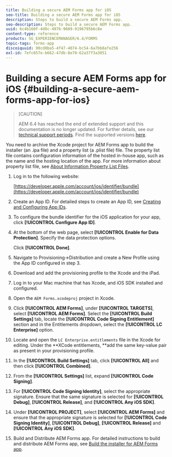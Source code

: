 ```yaml
---
title: Building a secure AEM Forms app for iOS
seo-title: Building a secure AEM Forms app for iOS
description: Steps to build a secure AEM Forms app.
seo-description: Steps to build a secure AEM Forms app.
uuid: 6c4b160f-4d0c-4976-9609-9196795b6c8e
content-type: reference
products: SG_EXPERIENCEMANAGER/6.4/FORMS
topic-tags: forms-app
discoiquuid: 90cd8ba5-4f47-4074-bc54-6a7bb8afe256
exl-id: 7efc657e-b662-47db-8e70-62a37f3a3051
---
```

# Building a secure AEM Forms app for iOS {#building-a-secure-aem-forms-app-for-ios}

>[CAUTION]
>
>AEM 6.4 has reached the end of extended support and this documentation is no longer updated. For further details, see our [technical support periods](https://helpx.adobe.com/support/programs/eol-matrix.html). Find the supported versions [here](https://experienceleague.adobe.com/docs/).

You need to archive the Xcode project for AEM Forms app to build the installer (an .ipa file) and a property list (a .plist file) file. The property list file contains configuration information of the hosted in-house app, such as the name and the hosting location of the app. For more information about property list file, see [About Information Property List Files](https://developer.apple.com/library/ios/#documentation/general/Reference/InfoPlistKeyReference/Articles/AboutInformationPropertyListFiles.html).

1. Log in to the following website:

   [https://developer.apple.com/account/ios/identifier/bundle](https://developer.apple.com/account/ios/identifier/bundle)

1. Create an App ID. For detailed steps to create an App ID, see [Creating and Configuring App IDs](https://developer.apple.com/library/ios/documentation/IDEs/Conceptual/AppDistributionGuide/MaintainingProfiles/MaintainingProfiles.html).
1. To configure the bundle identifier for the iOS application for your app, click **[!UICONTROL Configure App ID]**.
1. At the bottom of the web page, select **[!UICONTROL Enable for Data Protection]**. Specify the data protection options.

   Click **[!UICONTROL Done]**.

1. Navigate to Provisioning-&gt;Distribution and create a New Profile using the App ID configured in step 3.
1. Download and add the provisioning profile to the Xcode and the iPad. 
1. Log in to your Mac machine that has Xcode, and iOS SDK installed and configured.
1. Open the `AEM Forms.xcodeproj` project in Xcode.
1. Click **[!UICONTROL AEM Forms]**, under **[!UICONTROL TARGETS]**, select **[!UICONTROL AEM Forms]**. Select the **[!UICONTROL Build Settings]** tab, locate the **[!UICONTROL Code Signing Entitlement]** section and in the Entitlements dropdown, select the **[!UICONTROL LC Enterprise]** option.
1. Locate and open the `LC Enterprise.entitlements` file in the Xcode for editing. Under the **XCode entitlements, **add the same key-value pair as present in your provisioning profile. 
1. In the **[!UICONTROL Build Settings]** tab, click **[!UICONTROL All]** and then click **[!UICONTROL Combined]**.
1. From the **[!UICONTROL Settings]** list, expand **[!UICONTROL Code Signing]**.
1. For **[!UICONTROL Code Signing Identity]**, select the appropriate signature. Ensure that the same signature is selected for **[!UICONTROL Debug]**, **[!UICONTROL Release]**, and **[!UICONTROL Any iOS SDK]**.
1. Under **[!UICONTROL PROJECT]**, select **[!UICONTROL AEM Forms]** and ensure that the appropriate signature is selected for **[!UICONTROL Code Signing Identity]**, **[!UICONTROL Debug]**, **[!UICONTROL Release]** and **[!UICONTROL Any iOS SDK]**. 
1. Build and Distribute AEM Forms app. For detailed instructions to build and distribute AEM Forms app, see [Build the installer for AEM Forms app](setup-xcode-project-build-installer.md#build-the-installer-for-the-mobile-workspace-app).
